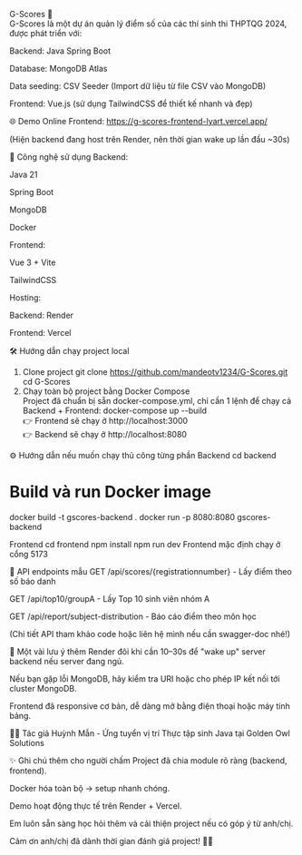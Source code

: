 G-Scores 🎯  
G-Scores là một dự án quản lý điểm số của các thí sinh thi THPTQG 2024, được phát triển với:

Backend: Java Spring Boot

Database: MongoDB Atlas

Data seeding: CSV Seeder (Import dữ liệu từ file CSV vào MongoDB)

Frontend: Vue.js (sử dụng TailwindCSS để thiết kế nhanh và đẹp)

🌐 Demo Online
Frontend: https://g-scores-frontend-lyart.vercel.app/

(Hiện backend đang host trên Render, nên thời gian wake up lần đầu ~30s)

🚀 Công nghệ sử dụng
Backend:

Java 21

Spring Boot

MongoDB

Docker

Frontend:

Vue 3 + Vite

TailwindCSS

Hosting:

Backend: Render

Frontend: Vercel

🛠️ Hướng dẫn chạy project local
1. Clone project
git clone https://github.com/mandeotv1234/G-Scores.git  
cd G-Scores
2. Chạy toàn bộ project bằng Docker Compose  
Project đã chuẩn bị sẵn docker-compose.yml, chỉ cần 1 lệnh để chạy cả Backend + Frontend:
docker-compose up --build  
👉 Frontend sẽ chạy ở http://localhost:3000  
👉 Backend sẽ chạy ở http://localhost:8080

⚙️ Hướng dẫn nếu muốn chạy thủ công từng phần
Backend
cd backend
# Build và run Docker image
docker build -t gscores-backend .
docker run -p 8080:8080 gscores-backend

Frontend
cd frontend
npm install
npm run dev
Frontend mặc định chạy ở cổng 5173


📄 API endpoints mẫu
GET /api/scores/{registrationnumber} - Lấy điểm theo số báo danh

GET /api/top10/groupA - Lấy Top 10 sinh viên nhóm A

GET /api/report/subject-distribution - Báo cáo điểm theo môn học

(Chi tiết API tham khảo code hoặc liên hệ mình nếu cần swagger-doc nhé!)

💬 Một vài lưu ý thêm
Render đôi khi cần 10–30s để "wake up" server backend nếu server đang ngủ.

Nếu bạn gặp lỗi MongoDB, hãy kiểm tra URI hoặc cho phép IP kết nối tới cluster MongoDB.

Frontend đã responsive cơ bản, dễ dàng mở bằng điện thoại hoặc máy tính bảng.

👨‍💻 Tác giả
Huỳnh Mẫn - Ứng tuyển vị trí Thực tập sinh Java tại Golden Owl Solutions

✨ Ghi chú thêm cho người chấm
Project đã chia module rõ ràng (backend, frontend).

Docker hóa toàn bộ -> setup nhanh chóng.

Demo hoạt động thực tế trên Render + Vercel.

Em luôn sẵn sàng học hỏi thêm và cải thiện project nếu có góp ý từ anh/chị.

Cảm ơn anh/chị đã dành thời gian đánh giá project! 🙇‍♂️
